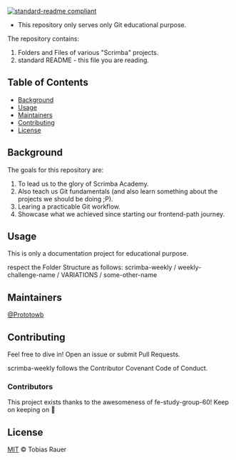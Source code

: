 [![standard-readme compliant](https://img.shields.io/badge/readme%20style-standard-brightgreen.svg?style=flat-square)](https://github.com/RichardLitt/standard-readme)


- This repository only serves only Git educational purpose. 

The repository contains:

1. Folders and Files of various "Scrimba" projects.
2. standard README - this file you are reading.

## Table of Contents

- [Background](#background)
- [Usage](#usage)
- [Maintainers](#maintainers)
- [Contributing](#contributing)
- [License](#license)

## Background

The goals for this repository are:

1. To lead us to the glory of Scrimba Academy.
2. Also teach us Git fundamentals (and also learn something about the projects we should be doing ;P).
3. Learing a practicable Git workflow.
4. Showcase what we achieved since starting our frontend-path journey. 

## Usage

This is only a documentation project for educational purpose.

respect the Folder Structure as follows: scrimba-weekly / weekly-challenge-name / VARIATIONS / some-other-name

## Maintainers

[@Prototowb](https://github.com/prototowb)

## Contributing
Feel free to dive in! Open an issue or submit Pull Requests.

scrimba-weekly follows the Contributor Covenant Code of Conduct.

### Contributors
This project exists thanks to the awesomeness of fe-study-group-60! Keep on keeping on 🧐

## License
[MIT](LICENSE) © Tobias Rauer
